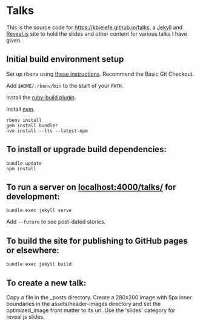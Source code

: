 # Talks

This is the source code for https://kbielefe.github.io/talks, a [Jekyll](https://jekyllrb.com) and [Reveal.js](https://revealjs.com) site to hold the
slides and other content for various talks I have given.


## Initial build environment setup

Set up rbenv using [these instructions](https://github.com/rbenv/rbenv#installation). Recommend the Basic Git Checkout.

Add `$HOME/.rbenv/bin` to the start of your `PATH`.

Install the [ruby-build plugin](https://github.com/rbenv/ruby-build#readme).

Install [nvm](https://github.com/nvm-sh/nvm#installing-and-updating).

```
rbenv install
gem install bundler
nvm install --lts --latest-npm
```

## To install or upgrade build dependencies:

```
bundle update
npm install
```

## To run a server on [localhost:4000/talks/](http://localhost:4000/talks/) for development:

```
bundle exec jekyll serve
```

Add `--future` to see post-dated stories.

## To build the site for publishing to GitHub pages or elsewhere:

```
bundle exec jekyll build
```

## To create a new talk:

Copy a file in the _posts directory. Create a 280x200 image with 5px inner
boundaries in the assets/header-images directory and set the optimized_image
front matter to its url. Use the 'slides' category for reveal.js slides.
